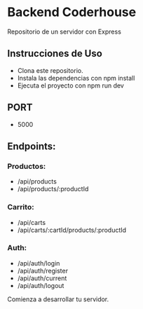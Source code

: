 # Backend Coderhouse
Repositorio de un servidor con Express

## Instrucciones de Uso
-  Clona este repositorio.
-  Instala las dependencias con npm install
-  Ejecuta el proyecto con npm run dev

## PORT 
- 5000

## Endpoints:

### Productos:
- /api/products
- /api/products/:productId

### Carrito:
- /api/carts
- /api/carts/:cartId/products/:productId

### Auth:
- /api/auth/login
- /api/auth/register
- /api/auth/current
- /api/auth/logout

Comienza a desarrollar tu servidor.